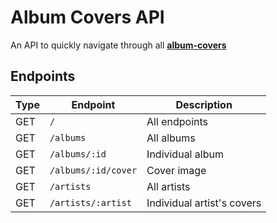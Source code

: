 # Album Covers API
An API to quickly navigate through all __[album-covers](https://github.com/hmerritt/album-covers)__

## Endpoints
| Type 	| Endpoint           	| Description                	|
|------	|--------------------	|----------------------------	|
| GET  	| `/`                	| All endpoints              	|
| GET  	| `/albums`          	| All albums                 	|
| GET  	| `/albums/:id`      	| Individual album           	|
| GET  	| `/albums/:id/cover` | Cover image                	|
| GET  	| `/artists`         	| All artists                	|
| GET  	| `/artists/:artist` 	| Individual artist's covers 	|
